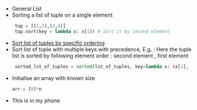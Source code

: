 - General List
- Sorting a list of tuple on a single element
	```python
	 tup = [(1,2),(3,4)]
	 tup.sort(key = lambda x: x[1]) # Sort it by second element
	 ```
- [Sort list of tuples by specific ordering](https://www.geeksforgeeks.org/python-sort-list-of-tuples-by-specific-ordering)
- Sort list of tuple with multiple keys with precedence, E.g. : Here the tuple list is sorted by following element order : second element , first element 
	```python
	 sorted_lst_of_tuples = sorted(lst_of_tuples, key=lambda x: (x[1], x[0]))
	 ```
 - Initialise an array with known size
	 ```python
	arr = [0]*n
  	``` 
- This is in my phone